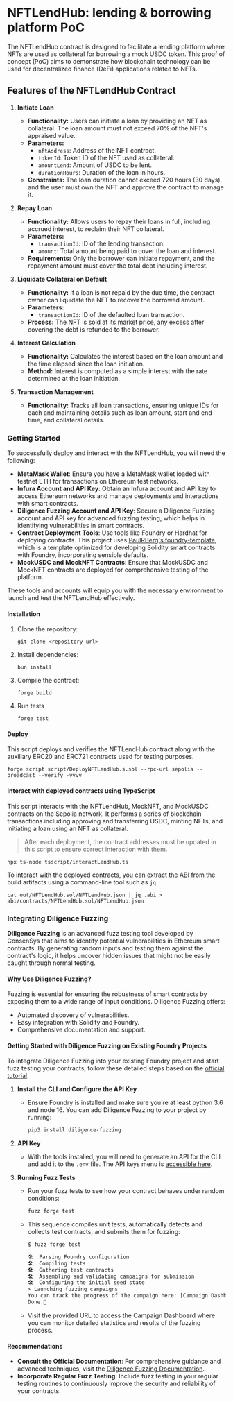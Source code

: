 # NFTLendHub: lending & borrowing platform PoC

The NFTLendHub contract is designed to facilitate a lending platform where NFTs are used as collateral for borrowing a
mock USDC token. This proof of concept (PoC) aims to demonstrate how blockchain technology can be used for decentralized
finance (DeFi) applications related to NFTs.

## Features of the NFTLendHub Contract

1. **Initiate Loan**

   - **Functionality:** Users can initiate a loan by providing an NFT as collateral. The loan amount must not exceed 70%
     of the NFT's appraised value.
   - **Parameters:**
     - `nftAddress`: Address of the NFT contract.
     - `tokenId`: Token ID of the NFT used as collateral.
     - `amountLend`: Amount of USDC to be lent.
     - `durationHours`: Duration of the loan in hours.
   - **Constraints:** The loan duration cannot exceed 720 hours (30 days), and the user must own the NFT and approve the
     contract to manage it.

2. **Repay Loan**

   - **Functionality:** Allows users to repay their loans in full, including accrued interest, to reclaim their NFT
     collateral.
   - **Parameters:**
     - `transactionId`: ID of the lending transaction.
     - `amount`: Total amount being paid to cover the loan and interest.
   - **Requirements:** Only the borrower can initiate repayment, and the repayment amount must cover the total debt
     including interest.

3. **Liquidate Collateral on Default**

   - **Functionality:** If a loan is not repaid by the due time, the contract owner can liquidate the NFT to recover the
     borrowed amount.
   - **Parameters:**
     - `transactionId`: ID of the defaulted loan transaction.
   - **Process:** The NFT is sold at its market price, any excess after covering the debt is refunded to the borrower.

4. **Interest Calculation**

   - **Functionality:** Calculates the interest based on the loan amount and the time elapsed since the loan initiation.
   - **Method:** Interest is computed as a simple interest with the rate determined at the loan initiation.

5. **Transaction Management**
   - **Functionality:** Tracks all loan transactions, ensuring unique IDs for each and maintaining details such as loan
     amount, start and end time, and collateral details.

### Getting Started

To successfully deploy and interact with the NFTLendHub, you will need the following:

- **MetaMask Wallet**: Ensure you have a MetaMask wallet loaded with testnet ETH for transactions on Ethereum test
  networks.
- **Infura Account and API Key**: Obtain an Infura account and API key to access Ethereum networks and manage
  deployments and interactions with smart contracts.
- **Diligence Fuzzing Account and API Key**: Secure a Diligence Fuzzing account and API key for advanced fuzzing
  testing, which helps in identifying vulnerabilities in smart contracts.
- **Contract Deployment Tools**: Use tools like Foundry or Hardhat for deploying contracts. This project uses
  [PaulRBerg's foundry-template](https://github.com/PaulRBerg/foundry-template), which is a template optimized for
  developing Solidity smart contracts with Foundry, incorporating sensible defaults.
- **MockUSDC and MockNFT Contracts**: Ensure that MockUSDC and MockNFT contracts are deployed for comprehensive testing
  of the platform.

These tools and accounts will equip you with the necessary environment to launch and test the NFTLendHub effectively.

#### Installation

1. Clone the repository:
   ```
   git clone <repository-url>
   ```
2. Install dependencies:
   ```
   bun install
   ```
3. Compile the contract:
   ```
   forge build
   ```
4. Run tests
   ```
   forge test
   ```

#### Deploy

This script deploys and verifies the NFTLendHub contract along with the auxiliary ERC20 and ERC721 contracts used for
testing purposes.

```
forge script script/DeployNFTLendHub.s.sol --rpc-url sepolia --broadcast --verify -vvvv
```

#### Interact with deployed contracts using TypeScript

This script interacts with the NFTLendHub, MockNFT, and MockUSDC contracts on the Sepolia network. It performs a series
of blockchain transactions including approving and transferring USDC, minting NFTs, and initiating a loan using an NFT
as collateral.

> After each deployment, the contract addresses must be updated in this script to ensure correct interaction with them.

```
npx ts-node tsscript/interactLendHub.ts
```

To interact with the deployed contracts, you can extract the ABI from the build artifacts using a command-line tool such
as `jq`.

```
cat out/NFTLendHub.sol/NFTLendHub.json | jq .abi > abi/contracts/NFTLendHub.sol/NFTLendHub.json
```

### Integrating Diligence Fuzzing

**Diligence Fuzzing** is an advanced fuzz testing tool developed by ConsenSys that aims to identify potential
vulnerabilities in Ethereum smart contracts. By generating random inputs and testing them against the contract's logic,
it helps uncover hidden issues that might not be easily caught through normal testing.

#### Why Use Diligence Fuzzing?

Fuzzing is essential for ensuring the robustness of smart contracts by exposing them to a wide range of input
conditions. Diligence Fuzzing offers:

- Automated discovery of vulnerabilities.
- Easy integration with Solidity and Foundry.
- Comprehensive documentation and support.

#### Getting Started with Diligence Fuzzing on Existing Foundry Projects

To integrate Diligence Fuzzing into your existing Foundry project and start fuzz testing your contracts, follow these
detailed steps based on the
[official tutorial](https://fuzzing-docs.diligence.tools/getting-started/fuzzing-foundry-projects).

1. **Install the CLI and Configure the API Key**
   - Ensure Foundry is installed and make sure you’re at least python 3.6 and node 16. You can add Diligence Fuzzing to
     your project by running:
     ```bash
     pip3 install diligence-fuzzing
     ```
2. **API Key**

   - With the tools installed, you will need to generate an API for the CLI and add it to the `.env` file. The API keys
     menu is [accessible here](https://fuzzing.diligence.tools/keys).

3. **Running Fuzz Tests**

   - Run your fuzz tests to see how your contract behaves under random conditions:
     ```bash
     fuzz forge test
     ```
   - This sequence compiles unit tests, automatically detects and collects test contracts, and submits them for fuzzing:

     ```bash
     $ fuzz forge test

     🛠️  Parsing Foundry configuration
     🛠️  Compiling tests
     🛠️  Gathering test contracts
     🛠️  Assembling and validating campaigns for submission
     🛠️  Configuring the initial seed state
     ⚡️ Launching fuzzing campaigns
     You can track the progress of the campaign here: [Campaign Dashboard](https://fuzzing.diligence.tools/campaigns/cmp_ffcd3abf6b0640598c7cc7e436717xxx)
     Done 🎉
     ```

   - Visit the provided URL to access the Campaign Dashboard where you can monitor detailed statistics and results of
     the fuzzing process.

#### Recommendations

- **Consult the Official Documentation**: For comprehensive guidance and advanced techniques, visit the
  [Diligence Fuzzing Documentation](https://fuzzing-docs.diligence.tools/getting-started/fuzzing-foundry-projects).
- **Incorporate Regular Fuzz Testing**: Include fuzz testing in your regular testing routines to continuously improve
  the security and reliability of your contracts.
